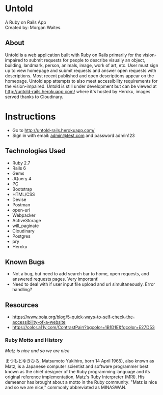 # Untold

A Ruby on Rails App<br>
Created by: Morgan Waites

## About

Untold is a web application built with Ruby on Rails primarily for the vision-impaired to submit requests for people to describe visually an object, building, landmark, person, animals, image, work of art, etc. User must sign up to view homepage and submit requests and answer open requests with descriptions. Most recent published and open descriptions appear on the homepage. Untold app attempts to also meet accessibility requirements for the vision-impaired. Untold is still under development but can be viewed at http://untold-rails.herokuapp.com/ where it's hosted by Heroku, images served thanks to Cloudinary. 

# Instructions

* Go to http://untold-rails.herokuapp.com/
* Sign in with email: admin@test.com and password admin123

## Technologies Used

* Ruby 2.7
* Rails 6
* Gems
* JQuery 4
* PG
* Bootstrap
* HTML/CSS
* Devise
* Postman
* open-uri
* Webpacker
* ActiveStorage
* will_paginate
* Cloudinary
* Postgres
* pry
* Heroku

## Known Bugs

* Not a bug, but need to add search bar to home, open requests, and answered requests pages. Very important!
* Need to deal with if user input file upload and url simultaneously. Error handling?

## Resources

* https://www.boia.org/blog/5-quick-ways-to-self-check-the-accessibility-of-a-website 
* https://color.a11y.com/ContrastPair/?bgcolor=1B1D1E&fgcolor=E27D53

### Ruby Motto and History

_Matz is nice and so we are nice_

まつもとゆきひろ, Matsumoto Yukihiro, born 14 April 1965), also known as Matz, is a Japanese computer scientist and software programmer best known as the chief designer of the Ruby programming language and its original reference implementation, Matz's Ruby Interpreter (MRI). His demeanor has brought about a motto in the Ruby community: "Matz is nice and so we are nice," commonly abbreviated as MINASWAN.